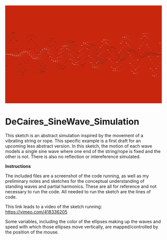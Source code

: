 ![screenshot](https://github.com/Victordc98/DeCaires_SineWave_Simulation/blob/master/Sinewave%20Screenshot.png)

# DeCaires_SineWave_Simulation
This sketch is an abstract simulation inspired by the movement of a vibrating string or rope. This specific example is 
a first draft for an upcoming less abstract version. In this sketch, the motion of each wave models a single sine wave
where one end of the string/rope is fixed and the other is not. There is also no reflection or intereference simulated.

**Instructions**

The included files are a screenshot of the code running, as well as my preliminary notes and sketches
for the conceptual understanding of standing waves and partial harmonics. These are all for reference and not necessary 
to run the code. All needed to run the sketch are the lines of code.

This link leads to a video of the sketch running:
        https://vimeo.com/418336205
    
Some variables, including the color of the ellipses making up the waves and speed with which those ellipses move vertically, 
are mapped/controlled by the position of the mouse.
